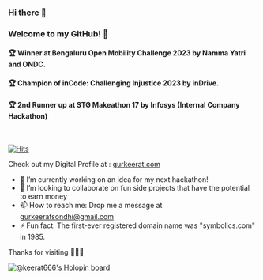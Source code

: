 ### Hi there 👋

### Welcome to my GitHub! 🚀


#### 🏆 Winner at Bengaluru Open Mobility Challenge 2023 by Namma Yatri and ONDC.
#### 🏆 Champion of inCode: Challenging Injustice 2023 by inDrive.
#### 🏆 2nd Runner up at STG Makeathon 17 by Infosys (Internal Company Hackathon)

<br>

[![Hits](https://hits.seeyoufarm.com/api/count/incr/badge.svg?url=https%3A%2F%2Fgithub.com%2FKeerat666&count_bg=%2379C83D&title_bg=%23555555&icon=apacherocketmq.svg&icon_color=%23E7E7E7&title=Profile+Hits&edge_flat=false)](https://hits.seeyoufarm.com)

Check out my Digital Profile at : [gurkeerat.com](https://gurkeerat.com)


* 🔭 I’m currently working on an idea for my next hackathon!
* 👯 I’m looking to collaborate on fun side projects that have the potential to earn money 
* 📫 How to reach me: Drop me a message at gurkeeratsondhi@gmail.com
* ⚡ Fun fact: The first-ever registered domain name was "symbolics.com" in 1985.

</div>




Thanks for visiting 👨🏽‍💻

[![@keerat666's Holopin board](https://holopin.me/keerat666)](https://holopin.io/@keerat666)




